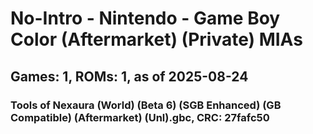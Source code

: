 # No-Intro - Nintendo - Game Boy Color (Aftermarket) (Private) MIAs
## Games: 1, ROMs: 1, as of 2025-08-24

### Tools of Nexaura (World) (Beta 6) (SGB Enhanced) (GB Compatible) (Aftermarket) (Unl).gbc, CRC: 27fafc50
